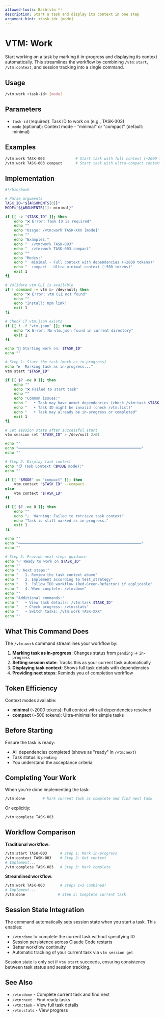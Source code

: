 ```yaml
---
allowed-tools: Bash(vtm *)
description: Start a task and display its context in one step
argument-hint: <task-id> [mode]
---
```


# VTM: Work

Start working on a task by marking it in-progress and displaying its context automatically. This streamlines the workflow by combining `/vtm:start`, `/vtm:context`, and session tracking into a single command.

## Usage

```bash
/vtm:work <task-id> [mode]
```

## Parameters

- `task-id` (required): Task ID to work on (e.g., TASK-003)
- `mode` (optional): Context mode - "minimal" or "compact" (default: minimal)

## Examples

```bash
/vtm:work TASK-003              # Start task with full context (~2000 tokens)
/vtm:work TASK-003 compact      # Start task with ultra-compact context (~500 tokens)
```

## Implementation

```bash
#!/bin/bash

# Parse arguments
TASK_ID="${ARGUMENTS[0]}"
MODE="${ARGUMENTS[1]:-minimal}"

if [[ -z "$TASK_ID" ]]; then
    echo "❌ Error: Task ID is required"
    echo ""
    echo "Usage: /vtm:work TASK-XXX [mode]"
    echo ""
    echo "Examples:"
    echo "  /vtm:work TASK-003"
    echo "  /vtm:work TASK-003 compact"
    echo ""
    echo "Modes:"
    echo "  minimal - Full context with dependencies (~2000 tokens)"
    echo "  compact - Ultra-minimal context (~500 tokens)"
    exit 1
fi

# Validate vtm CLI is available
if ! command -v vtm &> /dev/null; then
    echo "❌ Error: vtm CLI not found"
    echo ""
    echo "Install: npm link"
    exit 1
fi

# Check if vtm.json exists
if [[ ! -f "vtm.json" ]]; then
    echo "❌ Error: No vtm.json found in current directory"
    exit 1
fi

echo "🚀 Starting work on: $TASK_ID"
echo ""

# Step 1: Start the task (mark as in-progress)
echo "▶️  Marking task as in-progress..."
vtm start "$TASK_ID"

if [[ $? -ne 0 ]]; then
    echo ""
    echo "❌ Failed to start task"
    echo ""
    echo "Common issues:"
    echo "   • Task may have unmet dependencies (check /vtm:task $TASK_ID)"
    echo "   • Task ID might be invalid (check /vtm:list)"
    echo "   • Task may already be in-progress or completed"
    exit 1
fi

# Set session state after successful start
vtm session set "$TASK_ID" > /dev/null 2>&1

echo ""
echo "━━━━━━━━━━━━━━━━━━━━━━━━━━━━━━━━━━━━━━━━━━━━━━━━━━━━━━━━"
echo ""

# Step 2: Display task context
echo "📋 Task Context ($MODE mode):"
echo ""

if [[ "$MODE" == "compact" ]]; then
    vtm context "$TASK_ID" --compact
else
    vtm context "$TASK_ID"
fi

if [[ $? -ne 0 ]]; then
    echo ""
    echo "⚠️  Warning: Failed to retrieve task context"
    echo "Task is still marked as in-progress."
    exit 1
fi

echo ""
echo "━━━━━━━━━━━━━━━━━━━━━━━━━━━━━━━━━━━━━━━━━━━━━━━━━━━━━━━━"
echo ""

# Step 3: Provide next steps guidance
echo "✅ Ready to work on $TASK_ID"
echo ""
echo "💡 Next steps:"
echo "   1. Review the task context above"
echo "   2. Implement according to test_strategy"
echo "   3. Follow TDD workflow (Red-Green-Refactor) if applicable"
echo "   4. When complete: /vtm:done"
echo ""
echo "Additional commands:"
echo "   • View task details: /vtm:task $TASK_ID"
echo "   • Check progress: /vtm:stats"
echo "   • Switch tasks: /vtm:work TASK-XXX"
echo ""
```

## What This Command Does

The `/vtm:work` command streamlines your workflow by:

1. **Marking task as in-progress**: Changes status from `pending` → `in-progress`
2. **Setting session state**: Tracks this as your current task automatically
3. **Displaying task context**: Shows full task details with dependencies
4. **Providing next steps**: Reminds you of completion workflow

## Token Efficiency

Context modes available:

- **minimal** (~2000 tokens): Full context with all dependencies resolved
- **compact** (~500 tokens): Ultra-minimal for simple tasks

## Before Starting

Ensure the task is ready:

- All dependencies completed (shows as "ready" in `/vtm:next`)
- Task status is `pending`
- You understand the acceptance criteria

## Completing Your Work

When you're done implementing the task:

```bash
/vtm:done        # Mark current task as complete and find next task
```

Or explicitly:

```bash
/vtm:complete TASK-003
```

## Workflow Comparison

**Traditional workflow:**

```bash
/vtm:start TASK-003      # Step 1: Mark in-progress
/vtm:context TASK-003    # Step 2: Get context
# Implement...
/vtm:complete TASK-003   # Step 3: Mark complete
```

**Streamlined workflow:**

```bash
/vtm:work TASK-003       # Steps 1+2 combined!
# Implement...
/vtm:done               # Step 3: Complete current task
```

## Session State Integration

The command automatically sets session state when you start a task. This enables:

- `/vtm:done` to complete the current task without specifying ID
- Session persistence across Claude Code restarts
- Better workflow continuity
- Automatic tracking of your current task via `vtm session get`

Session state is only set if `vtm start` succeeds, ensuring consistency between task status and session tracking.

## See Also

- `/vtm:done` - Complete current task and find next
- `/vtm:next` - Find ready tasks
- `/vtm:task` - View full task details
- `/vtm:stats` - View progress

